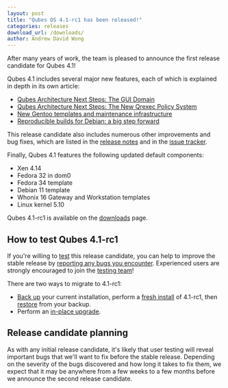 ```yaml
---
layout: post
title: "Qubes OS 4.1-rc1 has been released!"
categories: releases
download_url: /downloads/
author: Andrew David Wong
---
```


After many years of work, the team is pleased to announce the first
release candidate for Qubes 4.1!

Qubes 4.1 includes several major new features, each of which is
explained in depth in its own article:

- [Qubes Architecture Next Steps: The GUI Domain]
- [Qubes Architecture Next Steps: The New Qrexec Policy System]
- [New Gentoo templates and maintenance infrastructure]
- [Reproducible builds for Debian: a big step forward]

This release candidate also includes numerous other improvements and
bug fixes, which are listed in the [release notes] and in the [issue
tracker].

Finally, Qubes 4.1 features the following updated default components:

- Xen 4.14
- Fedora 32 in dom0
- Fedora 34 template
- Debian 11 template
- Whonix 16 Gateway and Workstation templates
- Linux kernel 5.10

Qubes 4.1-rc1 is available on the [downloads] page.


How to test Qubes 4.1-rc1
-------------------------

If you're willing to [test] this release candidate, you can help to
improve the stable release by [reporting any bugs you encounter].
Experienced users are strongly encouraged to join the [testing team]!

There are two ways to migrate to 4.1-rc1:

- [Back up] your current installation, perform a [fresh install] of 4.1-rc1,
  then [restore] from your backup.
- Perform an [in-place upgrade].


Release candidate planning
--------------------------

As with any initial release candidate, it's likely that user testing
will reveal important bugs that we'll want to fix before the stable
release. Depending on the severity of the bugs discovered and how long
it takes to fix them, we expect that it may be anywhere from a few weeks
to a few months before we announce the second release candidate.


[Qubes Architecture Next Steps: The GUI Domain]: /news/2020/03/18/gui-domain/
[Qubes Architecture Next Steps: The New Qrexec Policy System]: /news/2020/06/22/new-qrexec-policy-system/
[New Gentoo templates and maintenance infrastructure]: /news/2020/10/05/new-gentoo-templates-and-maintenance-infrastructure/
[Reproducible builds for Debian: a big step forward]: /news/2021/10/08/reproducible-builds-for-debian-a-big-step-forward/
[release notes]: /doc/releases/4.1/release-notes/
[issue tracker]: https://github.com/QubesOS/qubes-issues/issues?q=milestone%3A%22Release+4.1%22+is%3Aclosed+-label%3A%22R%3A+duplicate%22+-label%3A%22R%3A+invalid%22+-label%3A%22R%3A+cannot+reproduce%22+-label%3A%22R%3A+not+an+issue%22+-label%3A%22R%3A+not+our+bug%22+-label%3A%22R%3A+won%27t+do%22+-label%3A%22R%3A+won%27t+fix%22+
[downloads]: /downloads/
[test]: /doc/testing/
[reporting any bugs you encounter]: /doc/issue-tracking/
[testing team]: https://forum.qubes-os.org/t/joining-the-testing-team/5190
[Back up]: https://qubes-doc-rst.readthedocs.io/en/latest/user/how-to-guides/how-to-back-up-restore-and-migrate.html#creating-a-backup
[fresh install]: /doc/installation-guide/
[restore]: https://qubes-doc-rst.readthedocs.io/en/latest/user/how-to-guides/how-to-back-up-restore-and-migrate.html#restoring-from-a-backup
[in-place upgrade]: /doc/upgrade/4.1/

